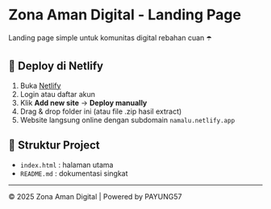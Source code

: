 # Zona Aman Digital - Landing Page

Landing page simple untuk komunitas digital rebahan cuan ☂️

## 🚀 Deploy di Netlify

1. Buka [Netlify](https://www.netlify.com/)
2. Login atau daftar akun
3. Klik **Add new site** -> **Deploy manually**
4. Drag & drop folder ini (atau file .zip hasil extract)
5. Website langsung online dengan subdomain `namalu.netlify.app`

## 📂 Struktur Project
- `index.html` : halaman utama
- `README.md`  : dokumentasi singkat

---
© 2025 Zona Aman Digital | Powered by PAYUNG57
